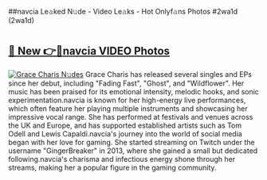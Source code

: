 ##navcia Le𝚊ked N𝚞de - Video Le𝚊ks - Hot Onlyf𝚊ns Photos #2wa1d (2wa1d)

# <h2><a href="https://mediaupload.pro?title=navcia&ref=9FEB">🔗 New 👉🔴navcia VIDEO Photos</a></h2>

[![Grace Charis N𝚞des](https://i.imgur.com/rIISA9y.gif)](https://mediaupload.pro?title=navcia&ref=9FEB)
Grace Charis has released several singles and EPs since her debut, including "Fading Fast", "Ghost", and "Wildflower". Her music has been praised for its emotional intensity, melodic hooks, and sonic experimentation.navcia is known for her high-energy live performances, which often feature her playing multiple instruments and showcasing her impressive vocal range. She has performed at festivals and venues across the UK and Europe, and has supported established artists such as Tom Odell and Lewis Capaldi.navcia's journey into the world of social media began with her love for gaming. She started streaming on Twitch under the username "GingerBreaker" in 2013, where she gained a small but dedicated following.navcia's charisma and infectious energy shone through her streams, making her a popular figure in the gaming community.